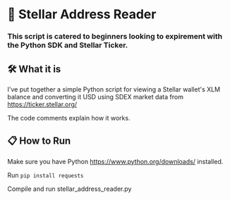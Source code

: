 # 🐍 Stellar Address Reader 
### This script is catered to beginners looking to expirement with the Python SDK and Stellar Ticker. 

## 🛠 What it is
I've put together a simple Python script for viewing a Stellar wallet's XLM balance and converting it USD using SDEX market data from https://ticker.stellar.org/

The code comments explain how it works. 

## 📋 How to Run 
Make sure you have Python https://www.python.org/downloads/ installed. 

Run `pip install requests`

Compile and run stellar_address_reader.py
